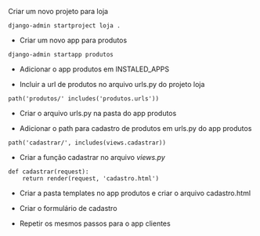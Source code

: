 Criar um novo projeto para loja

```
django-admin startproject loja .
```

* Criar um novo app para produtos

```
django-admin startapp produtos
```

* Adicionar o app produtos em INSTALED_APPS

* Incluir a url de produtos no arquivo urls.py do projeto loja

```
path('produtos/' includes('produtos.urls'))
```

* Criar o arquivo urls.py na pasta do app produtos

* Adicionar o path para cadastro de produtos em urls.py do app produtos
```
path('cadastrar/', includes(views.cadastrar))
```


* Criar a função cadastrar no arquivo *views.py*
```
def cadastrar(request):
    return render(request, 'cadastro.html')
```

* Criar a pasta templates no app produtos e criar o arquivo cadastro.html

* Criar o formulário de cadastro


* Repetir os mesmos passos para o app clientes

